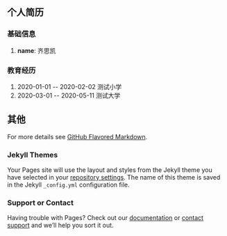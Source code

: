 ## 个人简历
### 基础信息
1. **name**: 齐思凯

### 教育经历

1. 2020-01-01 -- 2020-02-02 测试小学
2. 2020-03-01 -- 2020-05-11 测试大学

## 其他
For more details see [GitHub Flavored Markdown](https://guides.github.com/features/mastering-markdown/).

### Jekyll Themes

Your Pages site will use the layout and styles from the Jekyll theme you have selected in your [repository settings](https://github.com/qisikai/qisikai.github.com/settings). The name of this theme is saved in the Jekyll `_config.yml` configuration file.

### Support or Contact

Having trouble with Pages? Check out our [documentation](https://help.github.com/categories/github-pages-basics/) or [contact support](https://github.com/contact) and we’ll help you sort it out.
